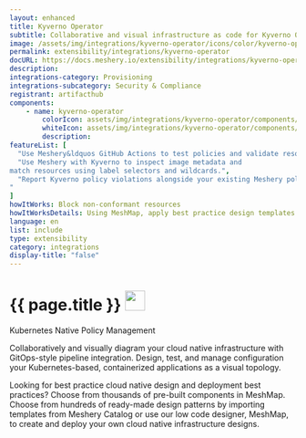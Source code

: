 ```yaml
---
layout: enhanced
title: Kyverno Operator
subtitle: Collaborative and visual infrastructure as code for Kyverno Operator
image: /assets/img/integrations/kyverno-operator/icons/color/kyverno-operator-color.svg
permalink: extensibility/integrations/kyverno-operator
docURL: https://docs.meshery.io/extensibility/integrations/kyverno-operator
description: 
integrations-category: Provisioning
integrations-subcategory: Security & Compliance
registrant: artifacthub
components: 
	- name: kyverno-operator
		colorIcon: assets/img/integrations/kyverno-operator/components/kyverno-operator/icons/color/kyverno-operator-color.svg
		whiteIcon: assets/img/integrations/kyverno-operator/components/kyverno-operator/icons/white/kyverno-operator-white.svg
		description: 
featureList: [
  "Use Meshery&ldquos GitHub Actions to test policies and validate resources without need for the Kyverno CLI.",
  "Use Meshery with Kyverno to inspect image metadata and 
match resources using label selectors and wildcards.",
  "Report Kyverno policy violations alongside your existing Meshery policy reports.
"
]
howItWorks: Block non-conformant resources
howItWorksDetails: Using MeshMap, apply best practice design templates for admission control over non-conformant resources.
language: en
list: include
type: extensibility
category: integrations
display-title: "false"
---
```

<h1>{{ page.title }} <img src="{{ page.image }}" style="width: 35px; height: 35px;" /></h1>

<p>
Kubernetes Native Policy Management
</p>
<p>
    Collaboratively and visually diagram your cloud native infrastructure with GitOps-style pipeline integration. Design, test, and manage configuration your Kubernetes-based, containerized applications as a visual topology.
</p>
<p>
    Looking for best practice cloud native design and deployment best practices? Choose from thousands of pre-built components in MeshMap. Choose from hundreds of ready-made design patterns by importing templates from Meshery Catalog or use our low code designer, MeshMap, to create and deploy your own cloud native infrastructure designs.
</p>
